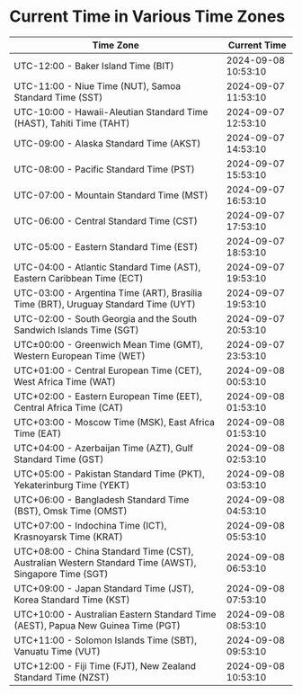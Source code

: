 # Current Time in Various Time Zones

| Time Zone | Current Time |
|-----------|--------------|
| UTC-12:00 - Baker Island Time (BIT) | 2024-09-08 10:53:10 |
| UTC-11:00 - Niue Time (NUT), Samoa Standard Time (SST) | 2024-09-07 11:53:10 |
| UTC-10:00 - Hawaii-Aleutian Standard Time (HAST), Tahiti Time (TAHT) | 2024-09-07 12:53:10 |
| UTC-09:00 - Alaska Standard Time (AKST) | 2024-09-07 14:53:10 |
| UTC-08:00 - Pacific Standard Time (PST) | 2024-09-07 15:53:10 |
| UTC-07:00 - Mountain Standard Time (MST) | 2024-09-07 16:53:10 |
| UTC-06:00 - Central Standard Time (CST) | 2024-09-07 17:53:10 |
| UTC-05:00 - Eastern Standard Time (EST) | 2024-09-07 18:53:10 |
| UTC-04:00 - Atlantic Standard Time (AST), Eastern Caribbean Time (ECT) | 2024-09-07 19:53:10 |
| UTC-03:00 - Argentina Time (ART), Brasília Time (BRT), Uruguay Standard Time (UYT) | 2024-09-07 19:53:10 |
| UTC-02:00 - South Georgia and the South Sandwich Islands Time (SGT) | 2024-09-07 20:53:10 |
| UTC±00:00 - Greenwich Mean Time (GMT), Western European Time (WET) | 2024-09-07 23:53:10 |
| UTC+01:00 - Central European Time (CET), West Africa Time (WAT) | 2024-09-08 00:53:10 |
| UTC+02:00 - Eastern European Time (EET), Central Africa Time (CAT) | 2024-09-08 01:53:10 |
| UTC+03:00 - Moscow Time (MSK), East Africa Time (EAT) | 2024-09-08 01:53:10 |
| UTC+04:00 - Azerbaijan Time (AZT), Gulf Standard Time (GST) | 2024-09-08 02:53:10 |
| UTC+05:00 - Pakistan Standard Time (PKT), Yekaterinburg Time (YEKT) | 2024-09-08 03:53:10 |
| UTC+06:00 - Bangladesh Standard Time (BST), Omsk Time (OMST) | 2024-09-08 04:53:10 |
| UTC+07:00 - Indochina Time (ICT), Krasnoyarsk Time (KRAT) | 2024-09-08 05:53:10 |
| UTC+08:00 - China Standard Time (CST), Australian Western Standard Time (AWST), Singapore Time (SGT) | 2024-09-08 06:53:10 |
| UTC+09:00 - Japan Standard Time (JST), Korea Standard Time (KST) | 2024-09-08 07:53:10 |
| UTC+10:00 - Australian Eastern Standard Time (AEST), Papua New Guinea Time (PGT) | 2024-09-08 08:53:10 |
| UTC+11:00 - Solomon Islands Time (SBT), Vanuatu Time (VUT) | 2024-09-08 09:53:10 |
| UTC+12:00 - Fiji Time (FJT), New Zealand Standard Time (NZST) | 2024-09-08 10:53:10 |
